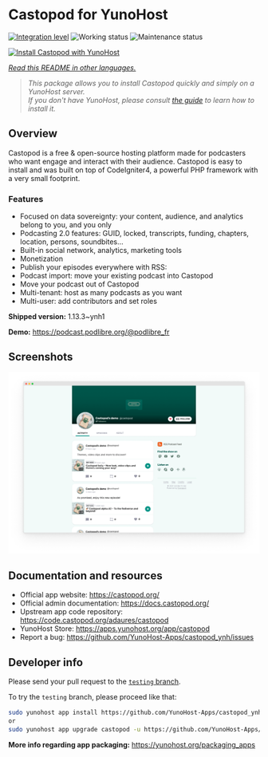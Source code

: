 <!--
N.B.: This README was automatically generated by <https://github.com/YunoHost/apps/tree/master/tools/readme_generator>
It shall NOT be edited by hand.
-->

# Castopod for YunoHost

[![Integration level](https://apps.yunohost.org/badge/integration/castopod)](https://ci-apps.yunohost.org/ci/apps/castopod/)
![Working status](https://apps.yunohost.org/badge/state/castopod)
![Maintenance status](https://apps.yunohost.org/badge/maintained/castopod)

[![Install Castopod with YunoHost](https://install-app.yunohost.org/install-with-yunohost.svg)](https://install-app.yunohost.org/?app=castopod)

*[Read this README in other languages.](./ALL_README.md)*

> *This package allows you to install Castopod quickly and simply on a YunoHost server.*  
> *If you don't have YunoHost, please consult [the guide](https://yunohost.org/install) to learn how to install it.*

## Overview

Castopod is a free & open-source hosting platform made for podcasters who want engage and interact with their audience.
Castopod is easy to install and was built on top of CodeIgniter4, a powerful PHP framework with a very small footprint.


### Features

- Focused on data sovereignty: your content, audience, and analytics belong to you, and you only
- Podcasting 2.0 features: GUID, locked, transcripts, funding, chapters, location, persons, soundbites…
- Built-in social network, analytics, marketing tools
- Monetization
- Publish your episodes everywhere with RSS:
- Podcast import: move your existing podcast into Castopod
- Move your podcast out of Castopod
- Multi-tenant: host as many podcasts as you want
- Multi-user: add contributors and set roles

**Shipped version:** 1.13.3~ynh1

**Demo:** <https://podcast.podlibre.org/@podlibre_fr>

## Screenshots

![Screenshot of Castopod](./doc/screenshots/screenshot.png)

## Documentation and resources

- Official app website: <https://castopod.org/>
- Official admin documentation: <https://docs.castopod.org/>
- Upstream app code repository: <https://code.castopod.org/adaures/castopod>
- YunoHost Store: <https://apps.yunohost.org/app/castopod>
- Report a bug: <https://github.com/YunoHost-Apps/castopod_ynh/issues>

## Developer info

Please send your pull request to the [`testing` branch](https://github.com/YunoHost-Apps/castopod_ynh/tree/testing).

To try the `testing` branch, please proceed like that:

```bash
sudo yunohost app install https://github.com/YunoHost-Apps/castopod_ynh/tree/testing --debug
or
sudo yunohost app upgrade castopod -u https://github.com/YunoHost-Apps/castopod_ynh/tree/testing --debug
```

**More info regarding app packaging:** <https://yunohost.org/packaging_apps>
